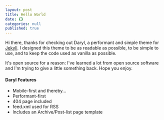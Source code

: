 ```yaml
---
layout: post
title: Hello World
date: {}
categories: null
published: true
---
```

Hi there, thanks for checking out Daryl, a performant and simple theme for [Jekyll](http://jekyllrb.com). I designed this theme to be as readable as possible, to be simple to use, and to keep the code used as vanilla as possible.

It's open source for a reason: I've learned a lot from open source software and I'm trying to give a little something back. Hope you enjoy.

#### Daryl Features
- Mobile-first and thereby...
- Performant-first
- 404 page included
- feed.xml used for RSS
- Includes an Archive/Post-list page template
